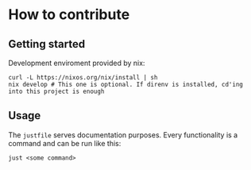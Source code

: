 # How to contribute

## Getting started

Development enviroment provided by nix:

```
curl -L https://nixos.org/nix/install | sh
nix develop # This one is optional. If direnv is installed, cd'ing into this project is enough
```

## Usage

The `justfile` serves documentation purposes. Every functionality is a command and can be run like this:

```
just <some command> 	
```
